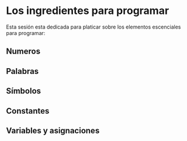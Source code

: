 Los ingredientes para programar
===

Esta sesión esta dedicada para platicar sobre los elementos escenciales para programar:

Numeros
---

Palabras
---

Símbolos
---

Constantes
---

Variables y asignaciones
---